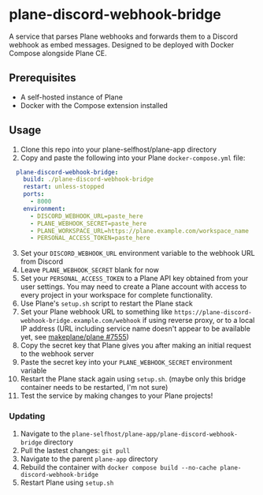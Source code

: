# plane-discord-webhook-bridge

A service that parses Plane webhooks and forwards them to a Discord webhook as embed messages.
Designed to be deployed with Docker Compose alongside Plane CE.

## Prerequisites

- A self-hosted instance of Plane
- Docker with the Compose extension installed

## Usage

1. Clone this repo into your plane-selfhost/plane-app directory
2. Copy and paste the following into your Plane `docker-compose.yml` file:
```yaml
  plane-discord-webhook-bridge:
    build: ./plane-discord-webhook-bridge
    restart: unless-stopped
    ports:
      - 8000
    environment:
      - DISCORD_WEBHOOK_URL=paste_here
      - PLANE_WEBHOOK_SECRET=paste_here
      - PLANE_WORKSPACE_URL=https://plane.example.com/workspace_name
      - PERSONAL_ACCESS_TOKEN=paste_here
```
3. Set your `DISCORD_WEBHOOK_URL` environment variable to the webhook URL from Discord
4. Leave `PLANE_WEBHOOK_SECRET` blank for now
5. Set your `PERSONAL_ACCESS_TOKEN` to a Plane API key obtained from your user settings. You may need to create a Plane account with access to every project in your workspace for complete functionality.
6. Use Plane's `setup.sh` script to restart the Plane stack
7. Set your Plane webhook URL to something like `https://plane-discord-webhook-bridge.example.com/webhook` if using reverse proxy, or to a local IP address (URL including service name doesn't appear to be available yet, see [makeplane/plane #7555](https://github.com/makeplane/plane/issues/7555))
8. Copy the secret key that Plane gives you after making an initial request to the webhook server
9. Paste the secret key into your `PLANE_WEBHOOK_SECRET` environment variable
10. Restart the Plane stack again using `setup.sh`. (maybe only this bridge container needs to be restarted, I'm not sure)
11. Test the service by making changes to your Plane projects!

### Updating

1. Navigate to the `plane-selfhost/plane-app/plane-discord-webhook-bridge` directory
2. Pull the lastest changes: `git pull`
3. Navigate to the parent `plane-app` directory
4. Rebuild the container with `docker compose build --no-cache plane-discord-webhook-bridge`
5. Restart Plane using `setup.sh`
